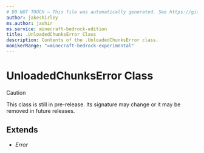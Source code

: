 ```yaml
---
# DO NOT TOUCH — This file was automatically generated. See https://github.com/mojang/minecraftapidocsgenerator to modify descriptions, examples, etc.
author: jakeshirley
ms.author: jashir
ms.service: minecraft-bedrock-edition
title: .UnloadedChunksError Class
description: Contents of the .UnloadedChunksError class.
monikerRange: "=minecraft-bedrock-experimental"
---
```

# UnloadedChunksError Class

> [!CAUTION]
> This class is still in pre-release.  Its signature may change or it may be removed in future releases.

## Extends
- *Error*
